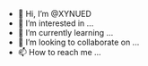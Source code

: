 - 👋 Hi, I’m @XYNUED
- 👀 I’m interested in ...
- 🌱 I’m currently learning ...
- 💞️ I’m looking to collaborate on ...
- 📫 How to reach me ...

<!---
XYNUED/XYNUED is a ✨ special ✨ repository because its `README.md` (this file) appears on your GitHub profile.
You can click the Preview link to take a look at your changes.
--->
